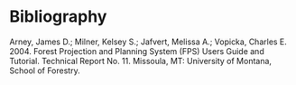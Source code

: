 # Bibliography

Arney, James D.; Milner, Kelsey S.; Jafvert, Melissa A.; Vopicka, Charles E. 2004. Forest Projection and Planning System (FPS) Users Guide and Tutorial. Technical Report No. 11. Missoula, MT: University of Montana, School of Forestry.
